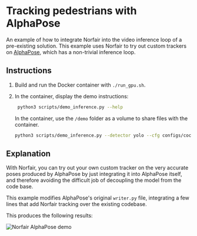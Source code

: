 # Tracking pedestrians with AlphaPose

An example of how to integrate Norfair into the video inference loop of a pre-existing solution. This example uses Norfair to try out custom trackers on [AlphaPose](https://github.com/MVIG-SJTU/AlphaPose), which has a non-trivial inference loop.

## Instructions

1. Build and run the Docker container with `./run_gpu.sh`.

2. In the container, display the demo instructions:

   ```bash
    python3 scripts/demo_inference.py --help
   ```

   In the container, use the `/demo` folder as a volume to share files with the container.

   ```bash
   python3 scripts/demo_inference.py --detector yolo --cfg configs/coco/resnet/256x192_res50_lr1e-3_1x.yaml --checkpoint pretrained_models/fast_res50_256x192.pth --video /demo/video.mp4 --save_video --outdir /demo/
   ```

## Explanation

With Norfair, you can try out your own custom tracker on the very accurate poses produced by AlphaPose by just integrating it into AlphaPose itself, and therefore avoiding the difficult job of decoupling the model from the code base.

This example modifies AlphaPose's original `writer.py` file, integrating a few lines that add Norfair tracking over the existing codebase.

This produces the following results:

![Norfair AlphaPose demo](../../docs/videos/alphapose.gif)
